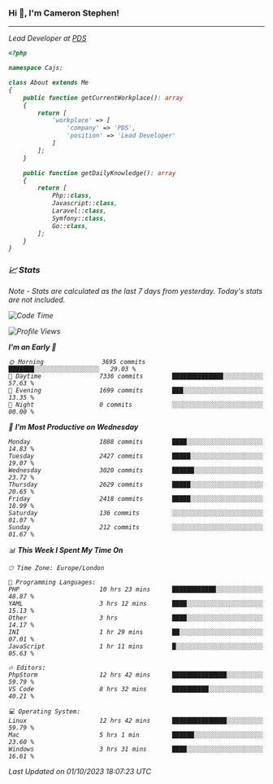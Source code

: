 ### Hi 👋, I'm Cameron Stephen!
<hr>
<p><em>Lead Developer at <a href="https://prindatasolutions.co.uk">PDS</a></p>


```php
<?php

namespace Cajs;

class About extends Me
{
    public function getCurrentWorkplace(): array
    {
        return [
            'workplace' => [
                'company' => 'PDS',
                'position' => 'Lead Developer'
            ]
        ];
    }

    public function getDailyKnowledge(): array
    {
        return [
            Php::class,
            Javascript::class,
            Laravel::class,
            Symfony::class,
            Go::class,
        ];
    }
}
```

### 📈 Stats
<p><em>Note - Stats are calculated as the last 7 days from yesterday. Today's stats are not included.</em></p>


<!--START_SECTION:waka-->
![Code Time](http://img.shields.io/badge/Code%20Time-3%2C564%20hrs%2031%20mins-blue)

![Profile Views](http://img.shields.io/badge/Profile%20Views-0-blue)

**I'm an Early 🐤** 

```text
🌞 Morning                3695 commits        ███████░░░░░░░░░░░░░░░░░░   29.03 % 
🌆 Daytime                7336 commits        ██████████████░░░░░░░░░░░   57.63 % 
🌃 Evening                1699 commits        ███░░░░░░░░░░░░░░░░░░░░░░   13.35 % 
🌙 Night                  0 commits           ░░░░░░░░░░░░░░░░░░░░░░░░░   00.00 % 
```
📅 **I'm Most Productive on Wednesday** 

```text
Monday                   1888 commits        ████░░░░░░░░░░░░░░░░░░░░░   14.83 % 
Tuesday                  2427 commits        █████░░░░░░░░░░░░░░░░░░░░   19.07 % 
Wednesday                3020 commits        ██████░░░░░░░░░░░░░░░░░░░   23.72 % 
Thursday                 2629 commits        █████░░░░░░░░░░░░░░░░░░░░   20.65 % 
Friday                   2418 commits        █████░░░░░░░░░░░░░░░░░░░░   18.99 % 
Saturday                 136 commits         ░░░░░░░░░░░░░░░░░░░░░░░░░   01.07 % 
Sunday                   212 commits         ░░░░░░░░░░░░░░░░░░░░░░░░░   01.67 % 
```


📊 **This Week I Spent My Time On** 

```text
🕑︎ Time Zone: Europe/London

💬 Programming Languages: 
PHP                      10 hrs 23 mins      ████████████░░░░░░░░░░░░░   48.87 % 
YAML                     3 hrs 12 mins       ████░░░░░░░░░░░░░░░░░░░░░   15.13 % 
Other                    3 hrs               ████░░░░░░░░░░░░░░░░░░░░░   14.17 % 
INI                      1 hr 29 mins        ██░░░░░░░░░░░░░░░░░░░░░░░   07.01 % 
JavaScript               1 hr 11 mins        █░░░░░░░░░░░░░░░░░░░░░░░░   05.63 % 

🔥 Editors: 
PhpStorm                 12 hrs 42 mins      ███████████████░░░░░░░░░░   59.79 % 
VS Code                  8 hrs 32 mins       ██████████░░░░░░░░░░░░░░░   40.21 % 

💻 Operating System: 
Linux                    12 hrs 42 mins      ███████████████░░░░░░░░░░   59.79 % 
Mac                      5 hrs 1 min         ██████░░░░░░░░░░░░░░░░░░░   23.60 % 
Windows                  3 hrs 31 mins       ████░░░░░░░░░░░░░░░░░░░░░   16.61 % 
```


 Last Updated on 01/10/2023 18:07:23 UTC
<!--END_SECTION:waka-->
